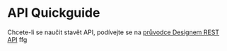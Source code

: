 # API Quickguide

Chcete-li se naučit stavět API, podívejte se na [průvodce Designem REST API](https://www.restapi.cz)
ffg